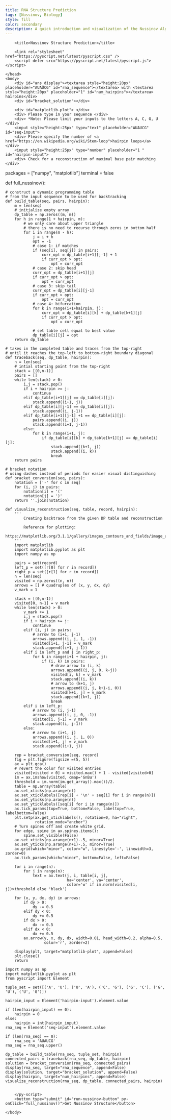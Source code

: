 ```yaml
---
title: RNA Structure Prediction
tags: [Nussinov, Biology]
style: fill
color: secondary
description: A quick introduction and visualization of the Nussinov Algorithm for predicting secondary structure.
---
```


<html>
    <head>
        <meta charset="utf-8" />
        <meta name="viewport" content="width=device-width,initial-scale=1" />

        <title>Nussinov Structure Prediction</title>

        <link rel="stylesheet" href="https://pyscript.net/latest/pyscript.css" />
        <script defer src="https://pyscript.net/latest/pyscript.js"></script>

    </head>
    <body>	
		<div id="ans_display"><textarea style="height:20px" placeholder="AUAUCG" id="rna_sequence"></textarea> with <textarea style="height:20px" placeholder="1" id="num_hairpins"></textarea> hairpins</div>
		<div id="bracket_solution"></div>

		<div id="matplotlib-plot"> </div>
		<div> Please type in your sequence </div>
		<div> *Note: Please limit your inputs to the letters A, C, G, U </div>
		<input style="height:25px" type="text" placeholder="AUAUCG" id="seq-input">
		<div> Please specify the number of <a href="https://en.wikipedia.org/wiki/Stem-loop">hairpin loops</a> </div>
		<input style="height:25px" type="number" placeholder="1 " id="hairpin-input">
		<div> Check for a reconstruction of maximal base pair matching </div>
		
<py-config>
    packages = ["numpy", "matplotlib"]
	terminal = false
</py-config>
        <py-script output="matplotlib-plot">
	
def full_nussinov():
	
	# construct a dynamic programming table
	# from the input sequence to be used for backtracking
	def build_table(seq, pairs, hairpin):
		m = len(seq)
		# initialize empty array 
		dp_table = np.zeros((m, m))
		for h in range(1 + hairpin, m):
			# we only care about upper triangle
			# there is no need to recurse through zeros in bottom half
			for i in range(m - h):
				j = i + h
				opt = -1
				# case 1: if matches
				if (seq[i], seq[j]) in pairs:
					curr_opt = dp_table[i+1][j-1] + 1
					if curr_opt > opt:
						opt = curr_opt
				# case 2: skip head
				curr_opt = dp_table[i+1][j]
				if curr_opt > opt:
					opt = curr_opt
				# case 3: skip tail
				curr_opt = dp_table[i][j-1]
				if curr_opt > opt:
					opt = curr_opt
				# case 4: bifurcation
				for k in range(i+1+hairpin, j):
					curr_opt = dp_table[i][k] + dp_table[k+1][j]
					if curr_opt > opt:
						opt = curr_opt
						
				# set table cell equal to best value
				dp_table[i][j] = opt
		return dp_table

	# takes in the completed table and traces from the top-right
	# until it reaches the top-left to bottom-right boundary diagonal
	def traceback(seq, dp_table, hairpin):
		n = len(seq)
		# intial starting point from the top-right
		stack = [(0,n-1)]
		pairs = []
		while len(stack) > 0:
			i,j = stack.pop()
			if i + hairpin >= j:
				continue
			elif dp_table[i+1][j] == dp_table[i][j]:
				stack.append((i+1, j))
			elif dp_table[i][j-1] == dp_table[i][j]:
				stack.append((i, j-1))
			elif dp_table[i+1][j-1] +1 == dp_table[i][j]:
				pairs.append((i, j))
				stack.append((i+1, j-1))
			else:
				for k in range(i+1, j):
					if dp_table[i][k] + dp_table[k+1][j] == dp_table[i][j]:
						stack.append((k+1, j))
						stack.append((i, k))
						break
		return pairs

	# bracket notation 
	# using dashes instead of periods for easier visual distinguishing 
	def bracket_conversion(seq, pairs):
		notation = ['-' for c in seq]
		for (i, j) in pairs:
			notation[i] = '('
			notation[j] = ')'
		return ''.join(notation)

	def visualize_reconstruction(seq, table, record, hairpin):
		'''
			Creating backtrace from the given DP table and reconstruction

			Reference for plotting:
				https://matplotlib.org/3.1.1/gallery/images_contours_and_fields/image_annotated_heatmap.html
		'''
		import matplotlib
		import matplotlib.pyplot as plt
		import numpy as np

		pairs = set(record)
		left_p = set([r[0] for r in record])
		right_p = set([r[1] for r in record])
		n = len(seq)
		visited = np.zeros((n, n))
		arrows = [] # quadruples of (x, y, dx, dy)
		v_mark = 1

		stack = [(0,n-1)]
		visited[0, n-1] = v_mark
		while len(stack) > 0:
			v_mark += 1
			i,j = stack.pop()
			if i + hairpin >= j:
				continue
			elif (i, j) in pairs:
				# arrow to (i+1, j-1)
				arrows.append((i, j, 1, -1))
				visited[i+1, j-1] = v_mark
				stack.append((i+1, j-1))
			elif i in left_p and j in right_p:
				for k in range(i+1 + hairpin, j):
					if (i, k) in pairs:
						# draw arrow to (i, k)
						arrows.append((i, j, 0, k-j))
						visited[i, k] = v_mark
						stack.append((i, k))
						# arrow to (k+1, j)
						arrows.append((i, j, k+1-i, 0))
						visited[k+1, j] = v_mark
						stack.append((k+1, j))
						break
			elif i in left_p:
				# arrow to (i, j-1)
				arrows.append((i, j, 0, -1))
				visited[i, j-1] = v_mark
				stack.append((i, j-1))
			else:
				# arrow to (i+1, j)
				arrows.append((i, j, 1, 0))
				visited[i+1, j] = v_mark
				stack.append((i+1, j))

		rep = bracket_conversion(seq, record)
		fig = plt.figure(figsize =(5, 5))
		ax = plt.gca()
		# revert the color for visited entries
		visited[visited > 0] = visited.max() + 1 - visited[visited>0]
		im = ax.imshow(visited, cmap='GnBu')
		threshold = im.norm(im.get_array().max())/2.
		table = np.array(table)
		ax.set_xticks(np.arange(n))
		ax.set_xticklabels([rep[i] + '\n' + seq[i] for i in range(n)])
		ax.set_yticks(np.arange(n))
		ax.set_yticklabels([seq[i] for i in range(n)])
		ax.tick_params(top=True, bottom=False, labeltop=True, labelbottom=False)
		plt.setp(ax.get_xticklabels(), rotation=0, ha="right",
				 rotation_mode="anchor")
		# Turn spines off and create white grid.
		for edge, spine in ax.spines.items():
			spine.set_visible(False)
		ax.set_xticks(np.arange(n+1)-.5, minor=True)
		ax.set_yticks(np.arange(n+1)-.5, minor=True)
		ax.grid(which="minor", color="w", linestyle='-', linewidth=3, zorder=0)
		ax.tick_params(which="minor", bottom=False, left=False)

		for i in range(n):
			for j in range(n):
				text = ax.text(j, i, table[i, j],
							   ha='center', va='center',
							   color='w' if im.norm(visited[i, j])>threshold else 'black')

		for (x, y, dx, dy) in arrows:
			if dy > 0:
				dy -= 0.5
			elif dy < 0:
				dy += 0.5
			if dx > 0:
				dx -= 0.5
			elif dx < 0:
				dx += 0.5
			ax.arrow(y, x, dy, dx, width=0.01, head_width=0.2, alpha=0.5,
					 color='r', zorder=2)

		display(plt, target="matplotlib-plot", append=False)
		plt.close()
		return 

	import numpy as np
	import matplotlib.pyplot as plt	
	from pyscript import Element

	tuple_set = set([('A', 'U'), ('U', 'A'), ('C', 'G'), ('G', 'C'), ('G', 'U'), ('U', 'G')])
	
	hairpin_input = Element('hairpin-input').element.value
	
	if (len(hairpin_input) == 0):
		hairpin = 0
	else:
		hairpin = int(hairpin_input)
	rna_seq = Element('seq-input').element.value
	
	if (len(rna_seq) == 0):
		rna_seq = 'AUAUCG'
	rna_seq = rna_seq.upper()
	
	dp_table = build_table(rna_seq, tuple_set, hairpin)
	connected_pairs = traceback(rna_seq, dp_table, hairpin)
	solution = bracket_conversion(rna_seq, connected_pairs)
	display(rna_seq, target="rna_sequence", append=False)
	display(solution, target="bracket_solution", append=False)
	display(hairpin, target="num_hairpins", append=False)
	visualize_reconstruction(rna_seq, dp_table, connected_pairs, hairpin)

        
        </py-script>
		<button type="submit" id="run-nussinov-button" py-onClick="full_nussinov()">Get Nussinov Structure</button>

    </body>
</html>